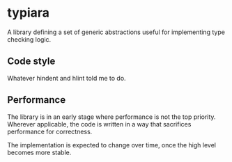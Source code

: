 # typiara
A library defining a set of generic abstractions useful for implementing type checking logic.

## Code style
Whatever hindent and hlint told me to do.

## Performance
The library is in an early stage where performance is not the top priority.
Wherever applicable, the code is written in a way that sacrifices performance for correctness. 

The implementation is expected to change over time, once the high level becomes more stable.
